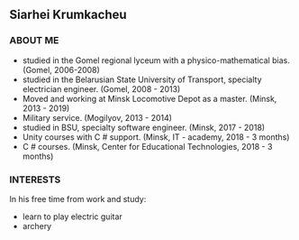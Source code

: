 ## Siarhei Krumkacheu



### ABOUT ME

- studied in the Gomel regional lyceum with a physico-mathematical bias. (Gomel, 2006-2008)
- studied in the Belarusian State University of Transport,  specialty electrician engineer. (Gomel, 2008 - 2013)
- Moved and working at Minsk Locomotive Depot as a master. (Minsk, 2013 - 2019)
- Military service. (Mogilyov, 2013 - 2014)
- studied in BSU,  specialty software engineer. (Minsk, 2017 - 2018)
- Unity courses with C # support. (Minsk, IT - academy, 2018 - 3 months)
- C # courses. (Minsk, Center for Educational Technologies, 2018 - 3 months)

### INTERESTS

In his free time from work and study:
  - learn to play electric guitar
  - archery




